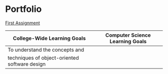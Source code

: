 # Portfolio


[First Assignment](https://github.com/heytoshi/2D-Platformer/blob/master/PORTFOLIO.md)

|College-Wide Learning Goals         | Computer Science Learning Goals        |
|----------------------------------- |:--------------------------------------:| 
|To	understand	the	concepts	and	 
techniques	of	object-oriented software	design | |
